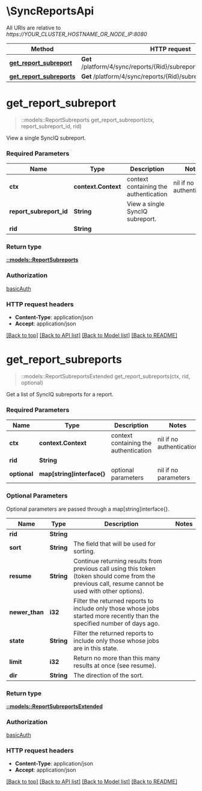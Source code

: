 # \SyncReportsApi

All URIs are relative to *https://YOUR_CLUSTER_HOSTNAME_OR_NODE_IP:8080*

Method | HTTP request | Description
------------- | ------------- | -------------
[**get_report_subreport**](SyncReportsApi.md#get_report_subreport) | **Get** /platform/4/sync/reports/{Rid}/subreports/{ReportSubreportId} | 
[**get_report_subreports**](SyncReportsApi.md#get_report_subreports) | **Get** /platform/4/sync/reports/{Rid}/subreports | 


# **get_report_subreport**
> ::models::ReportSubreports get_report_subreport(ctx, report_subreport_id, rid)


View a single SyncIQ subreport.

### Required Parameters

Name | Type | Description  | Notes
------------- | ------------- | ------------- | -------------
 **ctx** | **context.Context** | context containing the authentication | nil if no authentication
  **report_subreport_id** | **String**| View a single SyncIQ subreport. | 
  **rid** | **String**|  | 

### Return type

[**::models::ReportSubreports**](ReportSubreports.md)

### Authorization

[basicAuth](../README.md#basicAuth)

### HTTP request headers

 - **Content-Type**: application/json
 - **Accept**: application/json

[[Back to top]](#) [[Back to API list]](../README.md#documentation-for-api-endpoints) [[Back to Model list]](../README.md#documentation-for-models) [[Back to README]](../README.md)

# **get_report_subreports**
> ::models::ReportSubreportsExtended get_report_subreports(ctx, rid, optional)


Get a list of SyncIQ subreports for a report.

### Required Parameters

Name | Type | Description  | Notes
------------- | ------------- | ------------- | -------------
 **ctx** | **context.Context** | context containing the authentication | nil if no authentication
  **rid** | **String**|  | 
 **optional** | **map[string]interface{}** | optional parameters | nil if no parameters

### Optional Parameters
Optional parameters are passed through a map[string]interface{}.

Name | Type | Description  | Notes
------------- | ------------- | ------------- | -------------
 **rid** | **String**|  | 
 **sort** | **String**| The field that will be used for sorting. | 
 **resume** | **String**| Continue returning results from previous call using this token (token should come from the previous call, resume cannot be used with other options). | 
 **newer_than** | **i32**| Filter the returned reports to include only those whose jobs started more recently than the specified number of days ago. | 
 **state** | **String**| Filter the returned reports to include only those whose jobs are in this state. | 
 **limit** | **i32**| Return no more than this many results at once (see resume). | 
 **dir** | **String**| The direction of the sort. | 

### Return type

[**::models::ReportSubreportsExtended**](ReportSubreportsExtended.md)

### Authorization

[basicAuth](../README.md#basicAuth)

### HTTP request headers

 - **Content-Type**: application/json
 - **Accept**: application/json

[[Back to top]](#) [[Back to API list]](../README.md#documentation-for-api-endpoints) [[Back to Model list]](../README.md#documentation-for-models) [[Back to README]](../README.md)

